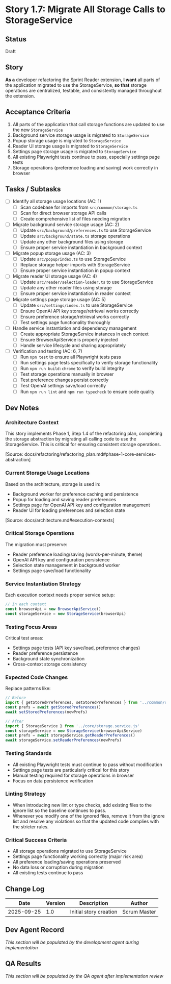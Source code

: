 # Story 1.7: Migrate All Storage Calls to StorageService

## Status
Draft

## Story
**As a** developer refactoring the Sprint Reader extension,
**I want** all parts of the application migrated to use the StorageService,
**so that** storage operations are centralized, testable, and consistently managed throughout the extension.

## Acceptance Criteria
1. All parts of the application that call storage functions are updated to use the new `StorageService`
2. Background service storage usage is migrated to `StorageService`
3. Popup storage usage is migrated to `StorageService`
4. Reader UI storage usage is migrated to `StorageService`
5. Settings page storage usage is migrated to `StorageService`
6. All existing Playwright tests continue to pass, especially settings page tests
7. Storage operations (preference loading and saving) work correctly in browser

## Tasks / Subtasks
- [ ] Identify all storage usage locations (AC: 1)
  - [ ] Scan codebase for imports from `src/common/storage.ts`
  - [ ] Scan for direct browser storage API calls
  - [ ] Create comprehensive list of files needing migration
- [ ] Migrate background service storage usage (AC: 2)
  - [ ] Update `src/background/preferences.ts` to use StorageService
  - [ ] Update `src/background/state.ts` storage operations
  - [ ] Update any other background files using storage
  - [ ] Ensure proper service instantiation in background context
- [ ] Migrate popup storage usage (AC: 3)
  - [ ] Update `src/popup/index.ts` to use StorageService
  - [ ] Replace storage helper imports with StorageService
  - [ ] Ensure proper service instantiation in popup context
- [ ] Migrate reader UI storage usage (AC: 4)
  - [ ] Update `src/reader/selection-loader.ts` to use StorageService
  - [ ] Update any other reader files using storage
  - [ ] Ensure proper service instantiation in reader context
- [ ] Migrate settings page storage usage (AC: 5)
  - [ ] Update `src/settings/index.ts` to use StorageService
  - [ ] Ensure OpenAI API key storage/retrieval works correctly
  - [ ] Ensure preference storage/retrieval works correctly
  - [ ] Test settings page functionality thoroughly
- [ ] Handle service instantiation and dependency management
  - [ ] Create appropriate StorageService instances in each context
  - [ ] Ensure BrowserApiService is properly injected
  - [ ] Handle service lifecycle and sharing appropriately
- [ ] Verification and testing (AC: 6, 7)
  - [ ] Run `npm test` to ensure all Playwright tests pass
  - [ ] Run settings page tests specifically to verify storage functionality
  - [ ] Run `npm run build:chrome` to verify build integrity
  - [ ] Test storage operations manually in browser
  - [ ] Test preference changes persist correctly
  - [ ] Test OpenAI settings save/load correctly
  - [ ] Run `npm run lint` and `npm run typecheck` to ensure code quality

## Dev Notes

### Architecture Context
This story implements Phase 1, Step 1.4 of the refactoring plan, completing the storage abstraction by migrating all calling code to use the StorageService. This is critical for ensuring consistent storage operations.

[Source: docs/refactoring/refactoring_plan.md#phase-1-core-services-abstraction]

### Current Storage Usage Locations
Based on the architecture, storage is used in:
- Background worker for preference caching and persistence
- Popup for loading and saving reader preferences
- Settings page for OpenAI API key and configuration management
- Reader UI for loading preferences and selection state

[Source: docs/architecture.md#execution-contexts]

### Critical Storage Operations
The migration must preserve:
- Reader preference loading/saving (words-per-minute, theme)
- OpenAI API key and configuration persistence
- Selection state management in background worker
- Settings page save/load functionality

### Service Instantiation Strategy
Each execution context needs proper service setup:
```typescript
// In each context
const browserApi = new BrowserApiService()
const storageService = new StorageService(browserApi)
```

### Testing Focus Areas
Critical test areas:
- Settings page tests (API key save/load, preference changes)
- Reader preference persistence
- Background state synchronization
- Cross-context storage consistency

### Expected Code Changes
Replace patterns like:
```typescript
// Before
import { getStoredPreferences, setStoredPreferences } from '../common/storage.js'
const prefs = await getStoredPreferences()
await setStoredPreferences(newPrefs)

// After
import { StorageService } from '../core/storage.service.js'
const storageService = new StorageService(browserApiService)
const prefs = await storageService.getReaderPreferences()
await storageService.setReaderPreferences(newPrefs)
```

### Testing Standards
- All existing Playwright tests must continue to pass without modification
- Settings page tests are particularly critical for this story
- Manual testing required for storage operations in browser
- Focus on data persistence verification

### Linting Strategy
- When introducing new lint or type checks, add existing files to the ignore list so the baseline continues to pass.
- Whenever you modify one of the ignored files, remove it from the ignore list and resolve any violations so that the updated code complies with the stricter rules.

### Critical Success Criteria
- All storage operations migrated to use StorageService
- Settings page functionality working correctly (major risk area)
- All preference loading/saving operations preserved
- No data loss or corruption during migration
- All existing tests continue to pass

## Change Log
| Date | Version | Description | Author |
|------|---------|-------------|--------|
| 2025-09-25 | 1.0 | Initial story creation | Scrum Master |

## Dev Agent Record
*This section will be populated by the development agent during implementation*

## QA Results
*This section will be populated by the QA agent after implementation review*